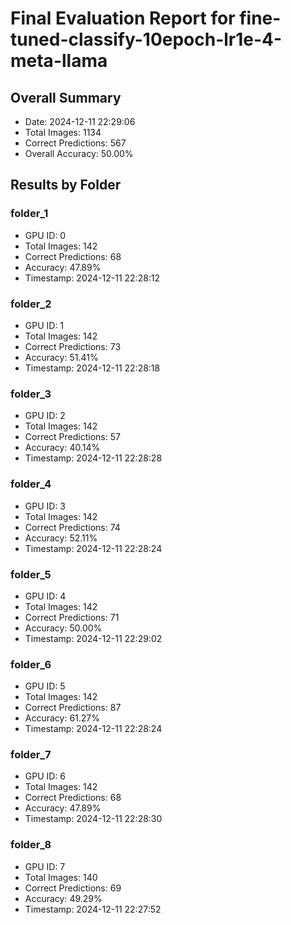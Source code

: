 # Final Evaluation Report for fine-tuned-classify-10epoch-lr1e-4-meta-llama

## Overall Summary
- Date: 2024-12-11 22:29:06
- Total Images: 1134
- Correct Predictions: 567
- Overall Accuracy: 50.00%

## Results by Folder

### folder_1
- GPU ID: 0
- Total Images: 142
- Correct Predictions: 68
- Accuracy: 47.89%
- Timestamp: 2024-12-11 22:28:12

### folder_2
- GPU ID: 1
- Total Images: 142
- Correct Predictions: 73
- Accuracy: 51.41%
- Timestamp: 2024-12-11 22:28:18

### folder_3
- GPU ID: 2
- Total Images: 142
- Correct Predictions: 57
- Accuracy: 40.14%
- Timestamp: 2024-12-11 22:28:28

### folder_4
- GPU ID: 3
- Total Images: 142
- Correct Predictions: 74
- Accuracy: 52.11%
- Timestamp: 2024-12-11 22:28:24

### folder_5
- GPU ID: 4
- Total Images: 142
- Correct Predictions: 71
- Accuracy: 50.00%
- Timestamp: 2024-12-11 22:29:02

### folder_6
- GPU ID: 5
- Total Images: 142
- Correct Predictions: 87
- Accuracy: 61.27%
- Timestamp: 2024-12-11 22:28:24

### folder_7
- GPU ID: 6
- Total Images: 142
- Correct Predictions: 68
- Accuracy: 47.89%
- Timestamp: 2024-12-11 22:28:30

### folder_8
- GPU ID: 7
- Total Images: 140
- Correct Predictions: 69
- Accuracy: 49.29%
- Timestamp: 2024-12-11 22:27:52

